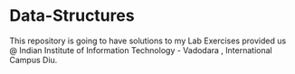 # Data-Structures
This repository is going to have solutions to my Lab Exercises provided us @ Indian Institute of Information Technology - Vadodara , International Campus Diu.
